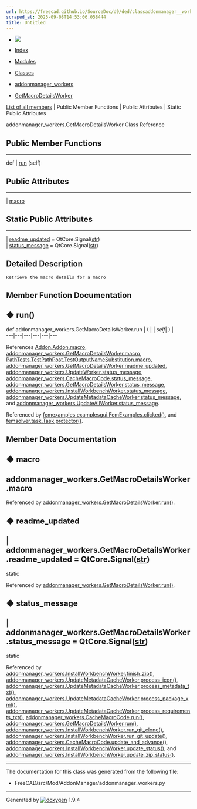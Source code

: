 ```yaml
---
url: https://freecad.github.io/SourceDoc/d9/ded/classaddonmanager__workers_1_1GetMacroDetailsWorker.html
scraped_at: 2025-09-08T14:53:06.058444
title: Untitled
---
```


  * [ ![](https://www.freecad.org/svg/logo-freecad.svg) ](https://freecadweb.org "FreeCAD")
  * [Index](../../index.html "Index")
  * [Modules](../../modules.html "Modules list")
  * [Classes](../../annotated.html "Annotated list")

  * [addonmanager_workers](../../d7/da4/namespaceaddonmanager__workers.html)
  * [GetMacroDetailsWorker](../../d9/ded/classaddonmanager__workers_1_1GetMacroDetailsWorker.html)

[List of all members](../../de/d4d/classaddonmanager__workers_1_1GetMacroDetailsWorker-members.html) | Public Member Functions | Public Attributes | Static Public Attributes

addonmanager_workers.GetMacroDetailsWorker Class Reference

##  Public Member Functions  
  
---  
def | [run](../../d9/ded/classaddonmanager__workers_1_1GetMacroDetailsWorker.html#ab8de4d0260c284fe15f46e977d4a85d8) (self)  
  
##  Public Attributes  
  
---  
|
[macro](../../d9/ded/classaddonmanager__workers_1_1GetMacroDetailsWorker.html#a5d39fe4e8febb3bf117f55964a9441c1)  
  
##  Static Public Attributes  
  
---  
|
[readme_updated](../../d9/ded/classaddonmanager__workers_1_1GetMacroDetailsWorker.html#a30aa4978c209057ce065f287ce00d6e5)
= QtCore.Signal([str](../../d9/d36/classstr.html))  
|
[status_message](../../d9/ded/classaddonmanager__workers_1_1GetMacroDetailsWorker.html#a2e9d754e70c0afa81531f3e6d7de2ff2)
= QtCore.Signal([str](../../d9/d36/classstr.html))  
  
## Detailed Description

    
    
    Retrieve the macro details for a macro

## Member Function Documentation

## ◆ run()

def addonmanager_workers.GetMacroDetailsWorker.run  | ( |  | _self_| ) |   
---|---|---|---|---|---  
  
References
[Addon.Addon.macro](../../d8/d91/classAddon_1_1Addon.html#a1dedba275b5318b25c175b7f3294fb50),
[addonmanager_workers.GetMacroDetailsWorker.macro](../../d9/ded/classaddonmanager__workers_1_1GetMacroDetailsWorker.html#a5d39fe4e8febb3bf117f55964a9441c1),
[PathTests.TestPathPost.TestOutputNameSubstitution.macro](../../d0/d6e/classPathTests_1_1TestPathPost_1_1TestOutputNameSubstitution.html#a2e5493600afdbf28ffbe552e837fdbd5),
[addonmanager_workers.GetMacroDetailsWorker.readme_updated](../../d9/ded/classaddonmanager__workers_1_1GetMacroDetailsWorker.html#a30aa4978c209057ce065f287ce00d6e5),
[addonmanager_workers.UpdateWorker.status_message](../../d2/d2d/classaddonmanager__workers_1_1UpdateWorker.html#a3204eada4090de9f92bd6508f9ecbc54),
[addonmanager_workers.CacheMacroCode.status_message](../../d3/d5f/classaddonmanager__workers_1_1CacheMacroCode.html#ad50a7c415eb611c669697b2520acade4),
[addonmanager_workers.GetMacroDetailsWorker.status_message](../../d9/ded/classaddonmanager__workers_1_1GetMacroDetailsWorker.html#a2e9d754e70c0afa81531f3e6d7de2ff2),
[addonmanager_workers.InstallWorkbenchWorker.status_message](../../d7/dc6/classaddonmanager__workers_1_1InstallWorkbenchWorker.html#a970867912bcfda86a5f796ee7552e640),
[addonmanager_workers.UpdateMetadataCacheWorker.status_message](../../d5/d0f/classaddonmanager__workers_1_1UpdateMetadataCacheWorker.html#aa1b456bda1ceda9c600ca684c02981b2),
and
[addonmanager_workers.UpdateAllWorker.status_message](../../db/d3a/classaddonmanager__workers_1_1UpdateAllWorker.html#a811622bfda2631ce55a0c13c47266ab2).

Referenced by
[femexamples.examplesgui.FemExamples.clicked()](../../d2/db9/classfemexamples_1_1examplesgui_1_1FemExamples.html#ad3b96de3e075bb69e51539a3c99dfd14),
and
[femsolver.task.Task.protector()](../../de/d04/classfemsolver_1_1task_1_1Task.html#a913c60a87594a8bfe76580d27effcb51).

## Member Data Documentation

## ◆ macro

addonmanager_workers.GetMacroDetailsWorker.macro  
---  
  
Referenced by
[addonmanager_workers.GetMacroDetailsWorker.run()](../../d9/ded/classaddonmanager__workers_1_1GetMacroDetailsWorker.html#ab8de4d0260c284fe15f46e977d4a85d8).

## ◆ readme_updated

| addonmanager_workers.GetMacroDetailsWorker.readme_updated =
QtCore.Signal([str](../../d9/d36/classstr.html))  
---  
static  
  
Referenced by
[addonmanager_workers.GetMacroDetailsWorker.run()](../../d9/ded/classaddonmanager__workers_1_1GetMacroDetailsWorker.html#ab8de4d0260c284fe15f46e977d4a85d8).

## ◆ status_message

| addonmanager_workers.GetMacroDetailsWorker.status_message =
QtCore.Signal([str](../../d9/d36/classstr.html))  
---  
static  
  
Referenced by
[addonmanager_workers.InstallWorkbenchWorker.finish_zip()](../../d7/dc6/classaddonmanager__workers_1_1InstallWorkbenchWorker.html#aafea671f9554ba9e2f58208d011e1823),
[addonmanager_workers.UpdateMetadataCacheWorker.process_icon()](../../d5/d0f/classaddonmanager__workers_1_1UpdateMetadataCacheWorker.html#a5cf0fd0e4fa73b73a2c13988752593f0),
[addonmanager_workers.UpdateMetadataCacheWorker.process_metadata_txt()](../../d5/d0f/classaddonmanager__workers_1_1UpdateMetadataCacheWorker.html#a921a85ca0055b090e171a8a9d2b0d7a9),
[addonmanager_workers.UpdateMetadataCacheWorker.process_package_xml()](../../d5/d0f/classaddonmanager__workers_1_1UpdateMetadataCacheWorker.html#ad05f76bd86f0e2ad319c5b65ec4ce242),
[addonmanager_workers.UpdateMetadataCacheWorker.process_requirements_txt()](../../d5/d0f/classaddonmanager__workers_1_1UpdateMetadataCacheWorker.html#a1f5b401874bff312cf4979ab5031ec74),
[addonmanager_workers.CacheMacroCode.run()](../../d3/d5f/classaddonmanager__workers_1_1CacheMacroCode.html#a337d9ec4228904f76fd1ed0b5e28944f),
[addonmanager_workers.GetMacroDetailsWorker.run()](../../d9/ded/classaddonmanager__workers_1_1GetMacroDetailsWorker.html#ab8de4d0260c284fe15f46e977d4a85d8),
[addonmanager_workers.InstallWorkbenchWorker.run_git_clone()](../../d7/dc6/classaddonmanager__workers_1_1InstallWorkbenchWorker.html#a6a2d19b2a80037740caebe6a694ec544),
[addonmanager_workers.InstallWorkbenchWorker.run_git_update()](../../d7/dc6/classaddonmanager__workers_1_1InstallWorkbenchWorker.html#a2476b9e40d1e3c156e73fa57751343e8),
[addonmanager_workers.CacheMacroCode.update_and_advance()](../../d3/d5f/classaddonmanager__workers_1_1CacheMacroCode.html#a66013edd1a442f8da1e606cff5f9d631),
[addonmanager_workers.InstallWorkbenchWorker.update_status()](../../d7/dc6/classaddonmanager__workers_1_1InstallWorkbenchWorker.html#a1c775af73dfc50bd38f5d20b8f30fc60),
and
[addonmanager_workers.InstallWorkbenchWorker.update_zip_status()](../../d7/dc6/classaddonmanager__workers_1_1InstallWorkbenchWorker.html#ab359ae038ce28b1712013e7d2800e7dc).

* * *

The documentation for this class was generated from the following file:

  * FreeCAD/src/Mod/AddonManager/addonmanager_workers.py

* * *

Generated by
[![doxygen](../../doxygen.svg)](https://www.doxygen.org/index.html) 1.9.4

